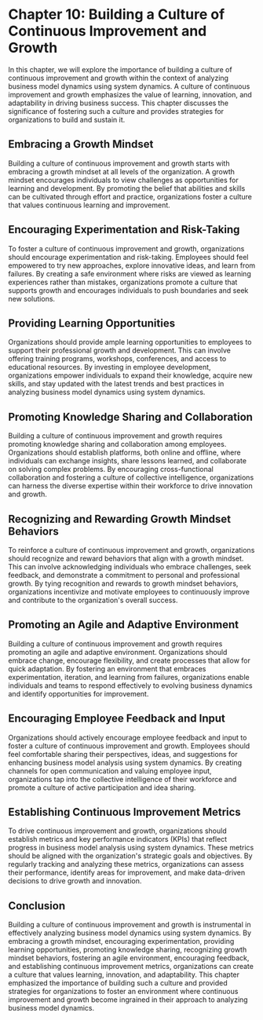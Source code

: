 Chapter 10: Building a Culture of Continuous Improvement and Growth
===================================================================

In this chapter, we will explore the importance of building a culture of continuous improvement and growth within the context of analyzing business model dynamics using system dynamics. A culture of continuous improvement and growth emphasizes the value of learning, innovation, and adaptability in driving business success. This chapter discusses the significance of fostering such a culture and provides strategies for organizations to build and sustain it.

Embracing a Growth Mindset
--------------------------

Building a culture of continuous improvement and growth starts with embracing a growth mindset at all levels of the organization. A growth mindset encourages individuals to view challenges as opportunities for learning and development. By promoting the belief that abilities and skills can be cultivated through effort and practice, organizations foster a culture that values continuous learning and improvement.

Encouraging Experimentation and Risk-Taking
-------------------------------------------

To foster a culture of continuous improvement and growth, organizations should encourage experimentation and risk-taking. Employees should feel empowered to try new approaches, explore innovative ideas, and learn from failures. By creating a safe environment where risks are viewed as learning experiences rather than mistakes, organizations promote a culture that supports growth and encourages individuals to push boundaries and seek new solutions.

Providing Learning Opportunities
--------------------------------

Organizations should provide ample learning opportunities to employees to support their professional growth and development. This can involve offering training programs, workshops, conferences, and access to educational resources. By investing in employee development, organizations empower individuals to expand their knowledge, acquire new skills, and stay updated with the latest trends and best practices in analyzing business model dynamics using system dynamics.

Promoting Knowledge Sharing and Collaboration
---------------------------------------------

Building a culture of continuous improvement and growth requires promoting knowledge sharing and collaboration among employees. Organizations should establish platforms, both online and offline, where individuals can exchange insights, share lessons learned, and collaborate on solving complex problems. By encouraging cross-functional collaboration and fostering a culture of collective intelligence, organizations can harness the diverse expertise within their workforce to drive innovation and growth.

Recognizing and Rewarding Growth Mindset Behaviors
--------------------------------------------------

To reinforce a culture of continuous improvement and growth, organizations should recognize and reward behaviors that align with a growth mindset. This can involve acknowledging individuals who embrace challenges, seek feedback, and demonstrate a commitment to personal and professional growth. By tying recognition and rewards to growth mindset behaviors, organizations incentivize and motivate employees to continuously improve and contribute to the organization's overall success.

Promoting an Agile and Adaptive Environment
-------------------------------------------

Building a culture of continuous improvement and growth requires promoting an agile and adaptive environment. Organizations should embrace change, encourage flexibility, and create processes that allow for quick adaptation. By fostering an environment that embraces experimentation, iteration, and learning from failures, organizations enable individuals and teams to respond effectively to evolving business dynamics and identify opportunities for improvement.

Encouraging Employee Feedback and Input
---------------------------------------

Organizations should actively encourage employee feedback and input to foster a culture of continuous improvement and growth. Employees should feel comfortable sharing their perspectives, ideas, and suggestions for enhancing business model analysis using system dynamics. By creating channels for open communication and valuing employee input, organizations tap into the collective intelligence of their workforce and promote a culture of active participation and idea sharing.

Establishing Continuous Improvement Metrics
-------------------------------------------

To drive continuous improvement and growth, organizations should establish metrics and key performance indicators (KPIs) that reflect progress in business model analysis using system dynamics. These metrics should be aligned with the organization's strategic goals and objectives. By regularly tracking and analyzing these metrics, organizations can assess their performance, identify areas for improvement, and make data-driven decisions to drive growth and innovation.

Conclusion
----------

Building a culture of continuous improvement and growth is instrumental in effectively analyzing business model dynamics using system dynamics. By embracing a growth mindset, encouraging experimentation, providing learning opportunities, promoting knowledge sharing, recognizing growth mindset behaviors, fostering an agile environment, encouraging feedback, and establishing continuous improvement metrics, organizations can create a culture that values learning, innovation, and adaptability. This chapter emphasized the importance of building such a culture and provided strategies for organizations to foster an environment where continuous improvement and growth become ingrained in their approach to analyzing business model dynamics.
